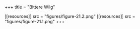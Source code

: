 +++
title = "Bittere Wilg"

[[resources]]
src = "figures/figure-21.2.png"
[[resources]]
src = "figures/figure-21.1.png"
+++
